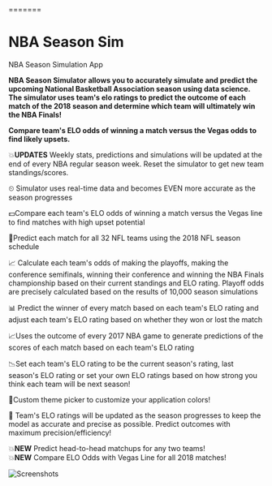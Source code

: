 =======
# NBA Season Sim
NBA Season Simulation App 

<b>NBA Season Simulator allows you to accurately simulate and predict the upcoming National Basketball Association season using data science.  The simulator uses team's elo ratings to predict the outcome of each match of the 2018 season and determine which team will ultimately win the NBA Finals!

 Compare team's ELO odds of winning a match versus the Vegas odds to find likely upsets.  </b>

💥<b>UPDATES</b> Weekly stats, predictions and simulations will be updated at the end of every NBA regular season week.  Reset the simulator to get new team standings/scores.

⏲ Simulator uses real-time data and becomes EVEN more accurate as the season progresses

💵Compare each team's ELO odds of winning a match versus the Vegas line to find matches with high upset potential

🏀Predict each match for all 32 NFL teams using the 2018 NFL season schedule

📈 Calculate each team's odds of making the playoffs, making the conference semifinals, winning their conference and winning the NBA Finals championship based on their current standings and ELO rating.  Playoff odds are precisely calculated based on the results of 10,000 season simulations 

📊 Predict the winner of every match based on each team's ELO rating and adjust each team's ELO rating based on whether they won or lost the match 

📈Uses the outcome of every 2017 NBA game to generate predictions of the scores of each match based on each team's ELO rating

📉Set each team's ELO rating to be the current season's rating, last season's ELO rating or set your own ELO ratings based on how strong you think each team will be next season!

🎨Custom theme picker to customize your application colors!

📐 Team's ELO ratings will be updated as the season progresses to keep the model as accurate and precise as possible.  Predict outcomes with maximum precision/efficiency!

💥<b>NEW</b> Predict head-to-head matchups for any two teams!  
💥<b>NEW</b> Compare ELO Odds with Vegas Line for all 2018 matches!

![Screenshots](https://raw.githubusercontent.com/patpatchpatrick/nbaseasonsim/master/app/docs/images/NbaSeasonSimFeatureScreens.png)


